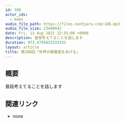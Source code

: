 ```yaml
---
id: 188
actor_ids:
  - mami
audio_file_path: https://files.nantyara.com/188.mp3
audio_file_size: 23440042
date: Fri, 13 Aug 2021 22:55:00 +0900
description: 普段考えてることを話します
duration: 973.4795833333333
layout: article
title: 第188回「世界の解像度をあげる」
---
```

## 概要

普段考えてることを話します

## 関連リンク

* none
